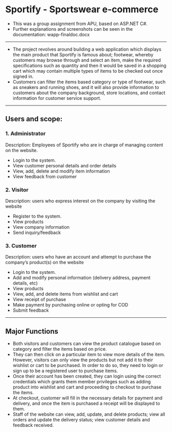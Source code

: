 # Sportify - Sportswear e-commerce

- This was a group assignment from APU, based on ASP.NET C#.
- Further explanations and screenshots can be seen in the documentation: wapp-finaldoc.docx
---

- The project revolves around building a web application which displays the main product that Sportify is famous about; footwear, whereby customers may browse through and select an item, make the required specifications such as quantity and then it would be saved in a shopping cart which may contain multiple types of items to be checked out once signed in.
- Customers can filter the items based category or type of footwear, such as sneakers and running shoes, and it will also provide information to customers about the company background, store locations, and contact information for customer service support.
---
## Users and scope:
### 1. Administrator
Description: Employees of Sportify who are in charge of managing content on the website.
- Login to the system.
- View customer personal details and order details
- View, add, delete and modify item information 
- View feedback from customer
### 2. Visitor
Description: users who express interest on the company by visiting the website

- Register to the system.
-	View products
-	View company information
-	Send inquiry/feedback

### 3. Customer

Description: users who have an account and attempt to purchase the company’s product(s) on the website

-	Login to the system.
-	Add and modify personal information (delivery address, payment details, etc)
-	View products
-	View, add, and delete items from wishlist and cart
-	View receipt of purchase
-	Make payment by purchasing online or opting for COD
-	Submit feedback
----
## Major Functions
- Both visitors and customers can view the product catalogue based on category and filter the items based on price. 
- They can then click on a particular item to view more details of the item. However, visitors can only view the products but not add it to their wishlist or cart to be purchased. In order to do so, they need to login or sign up to be a registered user to purchase items. 
- Once their account has been created, they can login using the correct credentials which grants them member privileges such as adding product into wishlist and cart and proceeding to checkout to purchase the items. 
- At checkout, customer will fill in the necessary details for payment and delivery, and once the item is purchased a receipt will be displayed to them. 
- Staff of the website can view, add, update, and delete products; view all orders and update the delivery status; view customer details and feedback received. 
